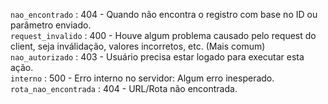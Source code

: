 `nao_encontrado` : 404 - Quando não encontra o registro com base no ID ou parâmetro enviado.  
`request_invalido` : 400 - Houve algum problema causado pelo request do client, seja inválidação, valores incorretos, etc. (Mais comum)  
`nao_autorizado` : 403 - Usuário precisa estar logado para executar esta ação.  
`interno` : 500 - Erro interno no servidor: Algum erro inesperado.  
`rota_nao_encontrada` : 404 - URL/Rota não encontrada.   